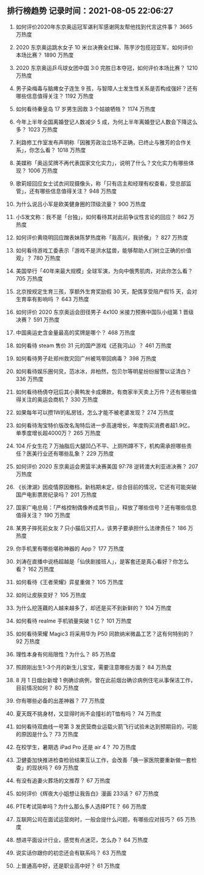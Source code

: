 
## 排行榜趋势 记录时间：2021-08-05 22:06:27
  
  1. 如何评价2020年东京奥运冠军谌利军感谢网友帮他找到代言这件事？ 3665 万热度
    
  2. 2020 东京奥运跳水女子 10 米台决赛全红婵、陈芋汐包揽冠亚军，如何评价本场比赛？ 1890 万热度
    
  3. 2020 东京奥运乒乓球女团中国 3:0 完胜日本夺冠，如何评价本场比赛？ 1210 万热度
    
  4. 男子染梅毒与脑瘫女子连生 9 孩，与智障人士发生性关系是否构成强奸？还有哪些信息值得关注？ 1192 万热度
    
  5. 如何看待秦皇岛 17 岁男生因救 3 个姑娘牺牲？ 1174 万热度
    
  6. 今年上半年全国离婚登记人数减少 5 成，为何上半年离婚登记人数会下降这么多？ 1023 万热度
    
  7. 利路修工作室发布声明称「因雅芳政治立场不正确，已终止与雅芳的合作关系」，你怎么看？ 1018 万热度
    
  8. 美媒称「奥运奖牌不再代表国家文化实力」，说明了什么？文化实力有哪些体现？ 1006 万热度
    
  9. 歌莉娅回应女士试衣间现摄像头，称「只有店主和经理有权查看，受总部监管」，还有哪些信息值得关注？ 948 万热度
    
  10. 为什么说吕小军是欧美健身圈的顶级流量？ 900 万热度
    
  11. 小S发文称：我不是「台独」，如何看待其对此前争议性言论的回应？ 862 万热度
    
  12. 如何评价黄晓明回应蹭表妹陈梦热度称「我高兴，我骄傲」？ 827 万热度
    
  13. 如何看待游戏工委表示「游戏不是洪水猛兽，能够帮助人们树立正确的价值观」？ 780 万热度
    
  14. 美国举行「40年来最大规模」全球军演，为向中俄秀肌肉，对此你怎么看？ 705 万热度
    
  15. 北京按规定生育三孩，享额外生育奖励假 30 天，配偶享受陪产假15 天，会对生育率有影响吗 ？ 643 万热度
    
  16. 如何评价 2020 东京奥运会田径男子 4x100 米接力预赛中国队小组第 1 晋级决赛？ 591 万热度
    
  17. 中国奥运史含金量最高的奖牌是哪个？ 468 万热度
    
  18. 如何看待 steam 售价 31 元的国产游戏《还我河山》？ 461 万热度
    
  19. 如何看待男子赴郑州救灾回广州被骂带回病毒？ 398 万热度
    
  20. 如何看待娱乐圈何炅，范冰冰，井柏然，包贝尔等明星纷纷报警以证清白？ 336 万热度
    
  21. 如何看待杨倩夺冠后其小黄鸭发卡成爆款，有商家半天卖上万件？还有哪些值得关注的奥运会商机？ 330 万热度
    
  22. 如果每年可以攒1W的私房钱，怎么才能不被老婆发现？ 274 万热度
    
  23. 如何看待淘宝特价版改名淘特后进一步高速增长，年度购买消费者超1.9亿，单季度增长超4000万？ 265 万热度
    
  24. 104 斤女生花 7 万抽脂后大腿凹凸不平、上厕所蹲不下，机构需承担哪些责任？医美行业还有哪些乱象？ 229 万热度
    
  25. 如何评价 2020 东京奥运会男篮半决赛美国 97:78 逆转澳大利亚进决赛？ 207 万热度
    
  26. 《长津湖》因疫情原因撤档，新档期未定，综合目前的情况，它还有可能突破国产电影票房纪录吗？ 201 万热度
    
  27. 国家广电总局：「严格控制偶像养成类节目」，释放了哪些信号？还有哪些信息值得关注？ 190 万热度
    
  28. 某男子摔死前女友 7 只小猫后又打人，该男子要承担什么法律责任？ 186 万热度
    
  29. 你手机里有哪些堪称神器的 App？ 177 万热度
    
  30. 刘涛在直播中说杨超越是「仙侠剧接班人」，是客套还是真心看好？你怎么看？ 162 万热度
    
  31. 如何看待《王者荣耀》弈星重做？ 105 万热度
    
  32. 如何让皮肤变好？ 105 万热度
    
  33. 为什么挖莲藕的人越来越多了，却还是买不到新鲜的？ 104 万热度
    
  34. 如何看待 realme 手机销量突破 1 亿？ 101 万热度
    
  35. 如何看待荣耀 Magic3 将采用华为 P50 同款纳米微晶工艺？这有何特别的？ 92 万热度
    
  36. 理性本身有何局限性？为什么？ 85 万热度
    
  37. 照顾刚出生1-3个月的新生儿宝宝，需要注意哪些方面？ 84 万热度
    
  38. 8 月 1 日烟台新增 1 例确诊病例，曾在此前烟台确诊病例住宅从事保洁工作，目前情况如何？ 80 万热度
    
  39. 你有哪些必备的出差神器？ 77 万热度
    
  40. 夏天既不挑身材，又显得时尚不会撞衫的T恤有吗？ 74 万热度
    
  41. 如何看待双曲线一号第 3 发民营商业运载火箭飞行试验未达到预期目的，可能的原因是什么？ 73 万热度
    
  42. 在校学生，暑期选 iPad Pro 还是 air 4？ 70 万热度
    
  43. 卫健委加快推进检查检验结果互认工作，会改善「换一家医院要重新做一套检查」的现状吗？ 69 万热度
    
  44. 有没有追妻火葬场的文推荐？ 67 万热度
    
  45. 如何评价《辉夜大小姐想让我告白》漫画 233话？ 67 万热度
    
  46. PTE考试简单吗？为什么那么多人选择PTE？ 66 万热度
    
  47. 互联网公司在面试运营岗时，一般会提什么问题，有哪些应对技巧？ 65 万热度
    
  48. 想进平面设计行业，感觉有点迷茫，怎么办？ 64 万热度
    
  49. 说实话你跟你的初恋还会有联系吗？ 63 万热度
    
  50. 上普通高中好，还是职业高中好？ 61 万热度
    